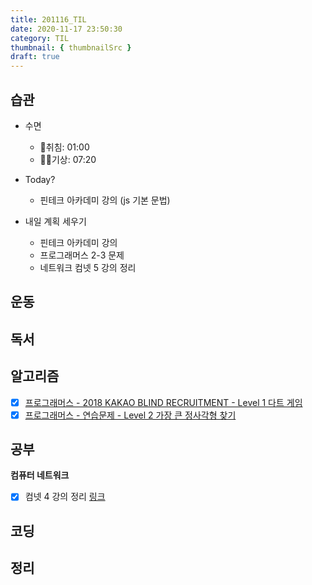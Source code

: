 ```yaml
---
title: 201116_TIL
date: 2020-11-17 23:50:30
category: TIL
thumbnail: { thumbnailSrc }
draft: true
---
```


## 습관

- 수면
    - 🛌취침: 01:00
    - 🙆‍♀️기상: 07:20
    
- Today?
    - 핀테크 아카데미 강의 (js 기본 문법)

-  내일 계획 세우기
    - 핀테크 아카데미 강의
    - 프로그래머스 2-3 문제
    - 네트워크 컴넷 5 강의 정리

## 운동

## 독서


## 알고리즘

- [x]  [프로그래머스 - 2018 KAKAO BLIND RECRUITMENT - Level 1 다트 게임](https://programmers.co.kr/learn/courses/30/lessons/17682)
- [x]  [프로그래머스 - 연습문제 - Level 2 가장 큰 정사각형 찾기](https://programmers.co.kr/learn/courses/30/lessons/12905)

## 공부

**컴퓨터 네트워크**
- [x]  컴넷 4 강의 정리 [링크](https://changhwan-devlog.netlify.app/Network/Application_architecture_HTTP/)

## 코딩

## 정리
